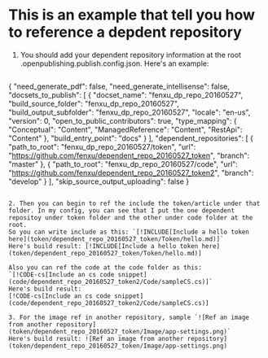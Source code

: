 # This is an example that tell you how to reference a depdent repository

1. You should add your dependent repository information at the root .openpublishing.publish.config.json.
   Here's an example:
   ```opconfig_sample
{
  "need_generate_pdf": false,
  "need_generate_intellisense": false,
  "docsets_to_publish": [
    {
      "docset_name": "fenxu_dp_repo_20160527",
      "build_source_folder": "fenxu_dp_repo_20160527",
      "build_output_subfolder": "fenxu_dp_repo_20160527",
      "locale": "en-us",
      "version": 0,
      "open_to_public_contributors": true,
      "type_mapping": {
        "Conceptual": "Content",
        "ManagedReference": "Content",
        "RestApi": "Content"
      },
      "build_entry_point": "docs"
    }
  ],
  "dependent_repositories": [
        {
            "path_to_root": "fenxu_dp_repo_20160527/token",
            "url": "https://github.com/fenxu/dependent_repo_20160527_token",
            "branch": "master"
        },
        {
            "path_to_root": "fenxu_dp_repo_20160527/code",
            "url": "https://github.com/fenxu/dependent_repo_20160527_token2",
            "branch": "develop"
        }
    ],
  "skip_source_output_uploading": false
}
   ```

2. Then you can begin to ref the include the token/article under that folder. In my config, you can see that I put the one dependent repositoy under token folder and the other under code folder at the root.
   So you can write include as this: `[!INCLUDE[Include a hello token here](token/dependent_repo_20160527_token/Token/hello.md)]`
   Here's build result: [!INCLUDE[Include a hello token here](token/dependent_repo_20160527_token/Token/hello.md)]
   
   Also you can ref the code at the code folder as this:
   `[!CODE-cs[Include an cs code snippet](code/dependent_repo_20160527_token2/Code/sampleCS.cs)]`
   Here's build result:
   [!CODE-cs[Include an cs code snippet](code/dependent_repo_20160527_token2/Code/sampleCS.cs)]

3. For the image ref in another repository, sample `![Ref an image from another repository](token/dependent_repo_20160527_token/Image/app-settings.png)`
   Here's build result: ![Ref an image from another repository](token/dependent_repo_20160527_token/Image/app-settings.png)